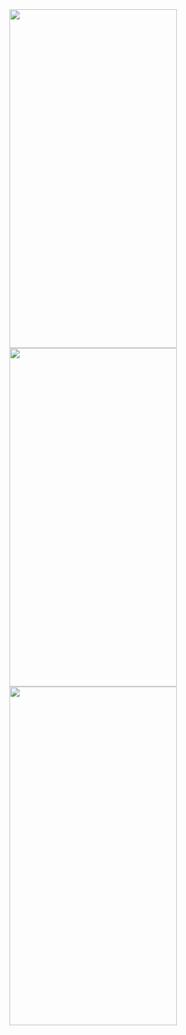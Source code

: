 <img src="https://res.cloudinary.com/yl2/image/upload/v1592620578/ezgif-6-a6259f5c61e3_rzazkv.gif" width="298" height="600"/>
<img src="https://res.cloudinary.com/yl2/image/upload/v1592660872/ezgif-6-0ee8f6c2968c_xafwrc.gif" width="298" height="600"/>
<img src="https://res.cloudinary.com/yl2/image/upload/v1592660419/ezgif-6-be8d7f4025ae_mpfen9.gif" width="298" height="600"/>
